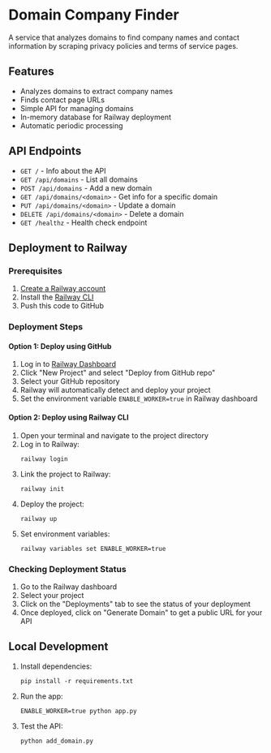 # Domain Company Finder

A service that analyzes domains to find company names and contact information by scraping privacy policies and terms of service pages.

## Features

- Analyzes domains to extract company names
- Finds contact page URLs
- Simple API for managing domains
- In-memory database for Railway deployment
- Automatic periodic processing

## API Endpoints

- `GET /` - Info about the API
- `GET /api/domains` - List all domains
- `POST /api/domains` - Add a new domain
- `GET /api/domains/<domain>` - Get info for a specific domain
- `PUT /api/domains/<domain>` - Update a domain
- `DELETE /api/domains/<domain>` - Delete a domain
- `GET /healthz` - Health check endpoint

## Deployment to Railway

### Prerequisites

1. [Create a Railway account](https://railway.app/login)
2. Install the [Railway CLI](https://docs.railway.app/develop/cli)
3. Push this code to GitHub

### Deployment Steps

#### Option 1: Deploy using GitHub

1. Log in to [Railway Dashboard](https://railway.app/dashboard)
2. Click "New Project" and select "Deploy from GitHub repo"
3. Select your GitHub repository
4. Railway will automatically detect and deploy your project
5. Set the environment variable `ENABLE_WORKER=true` in Railway dashboard

#### Option 2: Deploy using Railway CLI

1. Open your terminal and navigate to the project directory
2. Log in to Railway:
   ```
   railway login
   ```
3. Link the project to Railway:
   ```
   railway init
   ```
4. Deploy the project:
   ```
   railway up
   ```
5. Set environment variables:
   ```
   railway variables set ENABLE_WORKER=true
   ```

### Checking Deployment Status

1. Go to the Railway dashboard
2. Select your project
3. Click on the "Deployments" tab to see the status of your deployment
4. Once deployed, click on "Generate Domain" to get a public URL for your API

## Local Development

1. Install dependencies:
   ```
   pip install -r requirements.txt
   ```

2. Run the app:
   ```
   ENABLE_WORKER=true python app.py
   ```

3. Test the API:
   ```
   python add_domain.py
   ```